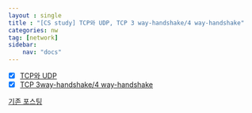 ```yaml
---
layout : single
title : "[CS study] TCP와 UDP, TCP 3 way-handshake/4 way-handshake"
categories: nw
tag: [network]
sidebar:
    nav: "docs"
---
```


- [x] [TCP와 UDP](#tcp와-udp)
- [x] [TCP 3way-handshake/4 way-handshake](#tcp-3-way-handshake4-way-handshake)

[기존 포스팅](https://tjdnjs.github.io/nw/network1/#4%EA%B3%84%EC%B8%B5--transport-layer-%EC%A0%84%EC%86%A1-%EA%B3%84%EC%B8%B5)